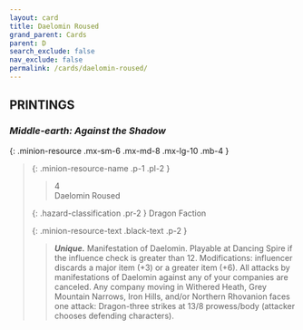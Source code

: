 ```yaml
---
layout: card
title: Daelomin Roused
grand_parent: Cards
parent: D
search_exclude: false
nav_exclude: false
permalink: /cards/daelomin-roused/
---
```


## PRINTINGS


### _Middle-earth: Against the Shadow_

{: .minion-resource .mx-sm-6 .mx-md-8 .mx-lg-10 .mb-4 }
> {: .minion-resource-name .p-1 .pl-2 }
> > <div class="hazard-mp">4</div>
> > <div class="card-name">Daelomin Roused</div>
>
> {: .hazard-classification .pr-2 }
> Dragon Faction
>
> {: .minion-resource-text .black-text .p-2 }
> > _**Unique.**_ Manifestation of Daelomin. Playable at Dancing Spire if the influence check is greater than 12. Modifications: influencer discards a major item (+3) or a greater item (+6). All attacks by manifestations of Daelomin against any of your companies are canceled. Any company moving in Withered Heath, Grey Mountain Narrows, Iron Hills, and/or Northern Rhovanion faces one attack: Dragon-three strikes at 13/8 prowess/body (attacker chooses defending characters). 
> 
